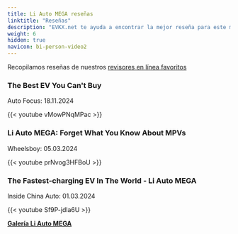 ```yaml
---
title: Li Auto MEGA reseñas
linktitle: "Reseñas"
description: "EVKX.net te ayuda a encontrar la mejor reseña para este modelo."
weight: 6
hidden: true
navicon: bi-person-video2
---
```

Recopilamos reseñas de nuestros [revisores en línea favoritos](../../../../../guides/evreviewers/)

<div class="container text-center shadow p-2 pe-4 mb-5 bg-body-tertiary rounded border">
<h3>The Best EV You Can&#39;t Buy</h3>
<p>Auto Focus: 18.11.2024</p>

{{< youtube vMowPNqMPac >}}

</div>
<div class="container text-center shadow p-2 pe-4 mb-5 bg-body-tertiary rounded border">
<h3>Li Auto MEGA: Forget What You Know About MPVs</h3>
<p>Wheelsboy: 05.03.2024</p>

{{< youtube prNvog3HFBoU >}}

</div>
<div class="container text-center shadow p-2 pe-4 mb-5 bg-body-tertiary rounded border">
<h3>The Fastest-charging EV In The World - Li Auto MEGA</h3>
<p>Inside China Auto: 01.03.2024</p>

{{< youtube Sf9P-jdla6U >}}

</div>
<div class="mt-3 mb-3">
<a href="../gallery/" class="text-decoration-none text-black">
<strong><i class="bi-arrow-left"></i>Galería  </strong>
</a>
<a href="../" class="text-decoration-none text-black float-end">
<strong>Li Auto MEGA <i class="bi-arrow-right"></i></strong>
</a>
</div>
